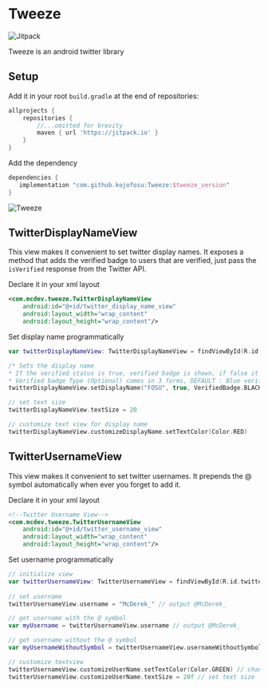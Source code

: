# Tweeze
![Jitpack](https://img.shields.io/jitpack/v/github/kojofosu/Tweeze?style=for-the-badge&color=2F9319)

Tweeze is an android twitter library

## Setup

Add it in your root `build.gradle` at the end of repositories:

```groovy
allprojects {
    repositories {
        //...omitted for brevity
        maven { url 'https://jitpack.io' }
    }
}
```

Add the dependency

```groovy
dependencies {
   implementation "com.github.kojofosu:Tweeze:$tweeze_version"
}
```

![Tweeze](https://user-images.githubusercontent.com/20203694/161426931-9cb8c2e1-cd14-4fa1-aa47-3ec784d8ff09.png)


## TwitterDisplayNameView
This view makes it convenient to set twitter display names. It exposes a method that adds the verified badge to users that are verified, just pass the `isVerified` response from the Twitter API.

Declare it in your xml layout
```xml
<com.mcdev.tweeze.TwitterDisplayNameView
    android:id="@+id/twitter_display_name_view"
    android:layout_width="wrap_content"
    android:layout_height="wrap_content"/>
```

Set display name programmatically
```kotlin
var twitterDisplayNameView: TwitterDisplayNameView = findViewById(R.id.twitter_display_name_view)

/* Sets the display name
* If the verified status is true, verified badge is shown, if false it's not shown
* Verified badge Type (Optional) comes in 3 forms, DEFAULT : Blue verified badge, WHITE and BLACK to fit well in every background color */
twitterDisplayNameView.setDisplayName("FOSU", true, VerifiedBadge.BLACK)

// set text size
twitterDisplayNameView.textSize = 20

// customize text view for display name
twitterDisplayNameView.customizeDisplayName.setTextColor(Color.RED)
```

## TwitterUsernameView
This view makes it convenient to set twitter usernames. It prepends the @ symbol automatically when ever you forget to add it.

Declare it in your xml layout
```xml
<!--Twitter Username View-->
<com.mcdev.tweeze.TwitterUsernameView
    android:id="@+id/twitter_username_view"
    android:layout_width="wrap_content"
    android:layout_height="wrap_content"/>
```

Set username programmatically
```kotlin
// initialize view
var twitterUsernameView: TwitterUsernameView = findViewById(R.id.twitter_username_view) 
    
// set username
twitterUsernameView.username = "McDerek_" // output @McDerek_

// get username with the @ symbol
var myUsername = twitterUsernameView.username // output @McDerek_

// get username without the @ symbol
var myUsernameWithoutSymbol = twitterUsernameView.usernameWithoutSymbol // output McDerek_

// customize textview
twitterUsernameView.customizeUserName.setTextColor(Color.GREEN) // change text color
twitterUsernameView.customizeUserName.textSize = 20f // set text size

```

